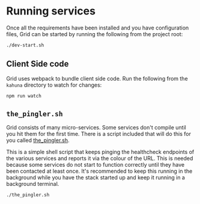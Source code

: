 # Running services

Once all the requirements have been installed and you have configuration files, Grid can be started by running the following from the project root:

```bash
./dev-start.sh
```

## Client Side code
Grid uses webpack to bundle client side code. Run the following from the `kahuna` directory to watch for changes:

```bash
npm run watch
```

## `the_pingler.sh`
Grid consists of many micro-services. Some services don't compile until you hit them for the first time. 
There is a script included that will do this for you called [the_pingler.sh](../the_pingler.sh).

This is a simple shell script that keeps pinging the healthcheck endpoints of the various
services and reports it via the colour of the URL.  This is needed because some services do
not start to function correctly until they have been contacted at least once.
It's recommended to keep this running in the background while you have the stack started up 
and keep it running in a background terminal.

```bash
./the_pingler.sh
```
